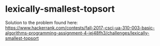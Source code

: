 # lexically-smallest-topsort
Solution to the problem found here: https://www.hackerrank.com/contests/fall-2017-csci-ua-310-003-basic-algorithms-programming-assignment-4-iej48fh3/challenges/lexically-smallest-topsort
